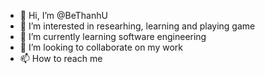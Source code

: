 - 👋 Hi, I’m @BeThanhU
- 👀 I’m interested in researhing, learning and playing game
- 🌱 I’m currently learning software engineering
- 💞️ I’m looking to collaborate on my work
- 📫 How to reach me 

<!---
BeThanhU/BeThanhU is a ✨ special ✨ repository because its `README.md` (this file) appears on your GitHub profile.
You can click the Preview link to take a look at your changes.
--->
